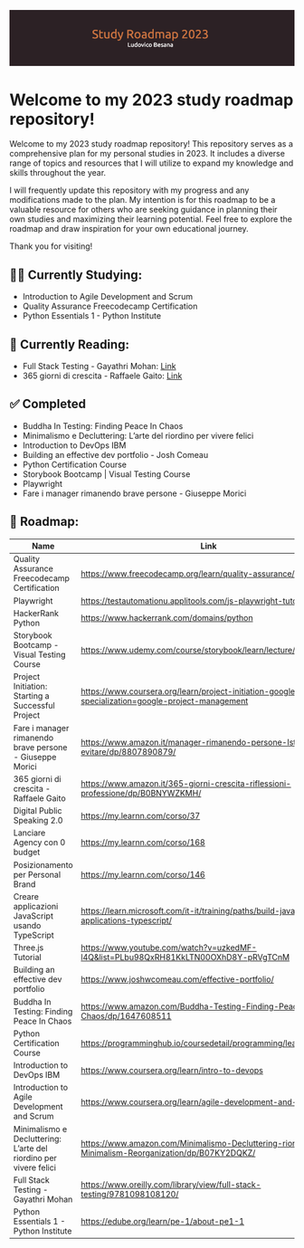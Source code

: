 ![github-header-image](github-header-image.png)

# Welcome to my 2023 study roadmap repository!

Welcome to my 2023 study roadmap repository! This repository serves as a comprehensive plan for my personal studies in 2023. It includes a diverse range of topics and resources that I will utilize to expand my knowledge and skills throughout the year.

I will frequently update this repository with my progress and any modifications made to the plan. My intention is for this roadmap to be a valuable resource for others who are seeking guidance in planning their own studies and maximizing their learning potential. Feel free to explore the roadmap and draw inspiration for your own educational journey.

Thank you for visiting!

## 👨‍🎓 Currently Studying:

- Introduction to Agile Development and Scrum
- Quality Assurance Freecodecamp Certification
- Python Essentials 1 - Python Institute

## 📖 Currently Reading:
- Full Stack Testing - Gayathri Mohan: [Link](https://www.oreilly.com/library/view/full-stack-testing/9781098108120/)
- 365 giorni di crescita - Raffaele Gaito: [Link](https://www.amazon.it/365-giorni-crescita-riflessioni-professione/dp/B0BNYWZKMH/)

## ✅ Completed 
- Buddha In Testing: Finding Peace In Chaos
- Minimalismo e Decluttering: L’arte del riordino per vivere felici
- Introduction to DevOps IBM
- Building an effective dev portfolio - Josh Comeau
- Python Certification Course
- Storybook Bootcamp | Visual Testing Course
- Playwright
- Fare i manager rimanendo brave persone - Giuseppe Morici

## 📍 Roadmap:

|  Name 	| Link | Category  	|
|---	|---	|---	|
| Quality Assurance Freecodecamp Certification  	|  https://www.freecodecamp.org/learn/quality-assurance/ 	|  QA 	|
|  Playwright 	|  https://testautomationu.applitools.com/js-playwright-tutorial/ 	|  QA 	|
| HackerRank Python  	| https://www.hackerrank.com/domains/python  	|  DEV  	|
| Storybook Bootcamp - Visual Testing Course  	| https://www.udemy.com/course/storybook/learn/lecture/22572162  	|  DEV  	|
| Project Initiation: Starting a Successful Project  	|  https://www.coursera.org/learn/project-initiation-google?specialization=google-project-management 	|  MANAGEMENT 	|
| Fare i manager rimanendo brave persone - Giuseppe Morici  	|  https://www.amazon.it/manager-rimanendo-persone-Istruzioni-evitare/dp/8807890879/ 	| BOOK  	|
| 365 giorni di crescita - Raffaele Gaito  	|  https://www.amazon.it/365-giorni-crescita-riflessioni-professione/dp/B0BNYWZKMH/ 	|  BOOK 	|
|  Digital Public Speaking 2.0 	|  https://my.learnn.com/corso/37 	|  MARKETING 	|
|  Lanciare Agency con 0 budget 	|  https://my.learnn.com/corso/168 	|  MARKETING 	|
|  Posizionamento per Personal Brand 	|  https://my.learnn.com/corso/146 	|  MARKETING 	|
| Creare applicazioni JavaScript usando TypeScript  	| https://learn.microsoft.com/it-it/training/paths/build-javascript-applications-typescript/  	|  DEV  	|
| Three.js Tutorial  	| https://www.youtube.com/watch?v=uzkedMF-l4Q&list=PLbu98QxRH81KkLTN00OXhD8Y-pRVgTCnM 	|  DEV  	|
| Building an effective dev portfolio  	|  https://www.joshwcomeau.com/effective-portfolio/	|  BOOK 	|
| Buddha In Testing: Finding Peace In Chaos  	|  https://www.amazon.com/Buddha-Testing-Finding-Peace-Chaos/dp/1647608511	|  BOOK 	|
| Python Certification Course 	|  https://programminghub.io/coursedetail/programming/learn/Python/ | DEV | 
| Introduction to DevOps IBM 	|  https://www.coursera.org/learn/intro-to-devops | DEV | 
| Introduction to Agile Development and Scrum | https://www.coursera.org/learn/agile-development-and-scrum | DEV | 
| Minimalismo e Decluttering: L’arte del riordino per vivere felici  	|  https://www.amazon.com/Minimalismo-Decluttering-riordino-Minimalism-Reorganization/dp/B07KY2DQKZ/ |  BOOK 	|
| Full Stack Testing - Gayathri Mohan  	|  https://www.oreilly.com/library/view/full-stack-testing/9781098108120/ |  BOOK 	|
| Python Essentials 1 - Python Institute | https://edube.org/learn/pe-1/about-pe1-1 | DEV | 


